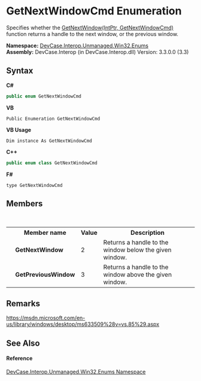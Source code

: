 # GetNextWindowCmd Enumeration
 

Specifies whether the <a href="M_DevCase_Interop_Unmanaged_Win32_NativeMethods_GetNextWindow">GetNextWindow(IntPtr, GetNextWindowCmd)</a> function returns a handle to the next window, or the previous window.

**Namespace:**&nbsp;<a href="N_DevCase_Interop_Unmanaged_Win32_Enums">DevCase.Interop.Unmanaged.Win32.Enums</a><br />**Assembly:**&nbsp;DevCase.Interop (in DevCase.Interop.dll) Version: 3.3.0.0 (3.3)

## Syntax

**C#**<br />
``` C#
public enum GetNextWindowCmd
```

**VB**<br />
``` VB
Public Enumeration GetNextWindowCmd
```

**VB Usage**<br />
``` VB Usage
Dim instance As GetNextWindowCmd
```

**C++**<br />
``` C++
public enum class GetNextWindowCmd
```

**F#**<br />
``` F#
type GetNextWindowCmd
```


## Members
&nbsp;<table><tr><th></th><th>Member name</th><th>Value</th><th>Description</th></tr><tr><td /><td target="F:DevCase.Interop.Unmanaged.Win32.Enums.GetNextWindowCmd.GetNextWindow">**GetNextWindow**</td><td>2</td><td>Returns a handle to the window below the given window.</td></tr><tr><td /><td target="F:DevCase.Interop.Unmanaged.Win32.Enums.GetNextWindowCmd.GetPreviousWindow">**GetPreviousWindow**</td><td>3</td><td>Returns a handle to the window above the given window.</td></tr></table>

## Remarks
<a href="https://msdn.microsoft.com/en-us/library/windows/desktop/ms633509%28v=vs.85%29.aspx" target="_blank">https://msdn.microsoft.com/en-us/library/windows/desktop/ms633509%28v=vs.85%29.aspx</a>

## See Also


#### Reference
<a href="N_DevCase_Interop_Unmanaged_Win32_Enums">DevCase.Interop.Unmanaged.Win32.Enums Namespace</a><br />